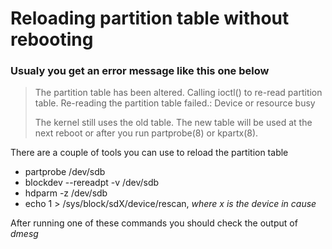 # Reloading partition table without rebooting


### Usualy you get an error message like this one below


> The partition table has been altered.
> Calling ioctl() to re-read partition table.
> Re-reading the partition table failed.: Device or resource busy
> 
> The kernel still uses the old table. The new table will be used at the next reboot or after you run partprobe(8) or kpartx(8).  


There are a couple of tools you can use to reload the partition table


- partprobe /dev/sdb
- blockdev --rereadpt -v /dev/sdb
- hdparm -z /dev/sdb
- echo 1 > /sys/block/sdX/device/rescan, *where x is the device in cause*


After running one of these commands you should check the output of *dmesg*
